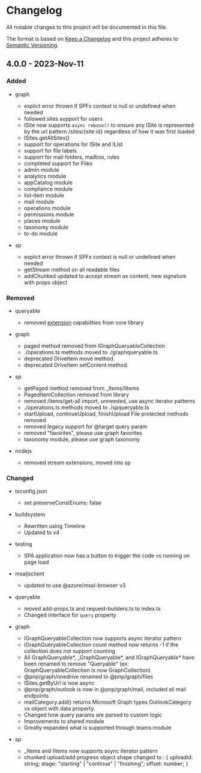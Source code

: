 # Changelog

All notable changes to this project will be documented in this file.

The format is based on [Keep a Changelog](http://keepachangelog.com/en/1.0.0/)
and this project adheres to [Semantic Versioning](http://semver.org/spec/v2.0.0.html).

## 4.0.0 - 2023-Nov-11
### Added

- graph
  - explict error thrown if SPFx context is null or undefined when needed
  - followed sites support for users
  - ISite now supports `async rebase()` to ensure any ISite is represented by the url pattern /sites/{site id} regardless of how it was first loaded
  - ISites.getAllSites()
  - support for operations for ISite and IList
  - support for file labels
  - support for mail folders, mailbox, rules
  - completed support for Files
  - admin module
  - analytics module
  - appCatalog module
  - compliance module
  - list-item module
  - mail module
  - operations module
  - permissions module
  - places module
  - taxonomy module
  - to-do module

- sp
  - explict error thrown if SPFx context is null or undefined when needed
  - getStream method on all readable files
  - addChunked updated to accept stream as content, new signature with props object

### Removed

- queryable
  - removed [extension](https://pnp.github.io/pnpjs/queryable/extensions/) capabilities from core library

- graph
  - paged method removed from IGraphQueryableCollection
  - ./operations.ts methods moved to ./graphqueryable.ts
  - deprecated DriveItem move method.
  - deprecated DriveItem setContent method.

- sp
  - getPaged method removed from _Items/IItems
  - PagedItemCollection removed from library
  - removed /items/get-all import, unneeded, use async iterator patterns
  - ./operations.ts methods moved to ./spqueryable.ts
  - startUpload, continueUpload, finishUpload File protected methods removed
  - removed legacy support for @target query param
  - removed "favorites", please use graph favorites
  - taxonomy module, please use graph taxonomy

- nodejs
  - removed stream extensions, moved into sp

### Changed

- tsconfig.json
  - set preserveConstEnums: false

- buildsystem
  - Rewritten using Timeline
  - Updated to v4

- testing
  - SPA application now has a button to trigger the code vs running on page load

- msaljsclient
  - updated to use @azure/msal-browser v3

- queryable
  - moved add-props.ts and request-builders.ts to index.ts
  - Changed interface for `query` property

- graph
  - IGraphQueryableCollection now supports async iterator pattern
  - IGraphQueryableCollection count method now returns -1 if the collection does not support counting
  - All GraphQueryable*, _GraphQueryable*, and IGraphQueryable* have been renamed to remove "Queryable" (ex: GraphQueryableCollection is now GraphCollection)
  - @pnp/graph/onedrive renamed to @pnp/graph/files
  - ISites.getByUrl is now async
  - @pnp/graph/outlook is now in @pnp/graph/mail, included all mail endpoints
  - mailCategory.add() returns Microsoft Graph types OutlookCategory vs object with data property.
  - Changed how query params are parsed to custom logic
  - Improvements to shared module
  - Greatly expanded what is supported through teams module
  

- sp
  - _Items and IItems now supports async iterator pattern
  - chunked upload/add progress object shape changed to : { uploadId: string; stage: "starting" | "continue" | "finishing"; offset: number; }
